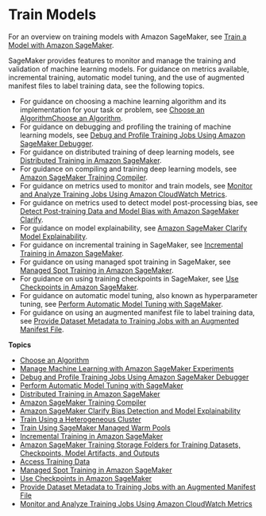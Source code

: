 # Train Models<a name="train-model"></a>

For an overview on training models with Amazon SageMaker, see [Train a Model with Amazon SageMaker](how-it-works-training.md)\.

SageMaker provides features to monitor and manage the training and validation of machine learning models\. For guidance on metrics available, incremental training, automatic model tuning, and the use of augmented manifest files to label training data, see the following topics\.
+ For guidance on choosing a machine learning algorithm and its implementation for your task or problem, see [Choose an AlgorithmChoose an Algorithm](algorithms-choose.md)\. 
+ For guidance on debugging and profiling the training of machine learning models, see [Debug and Profile Training Jobs Using Amazon SageMaker Debugger](train-debugger.md)\. 
+ For guidance on distributed training of deep learning models, see [Distributed Training in Amazon SageMaker](distributed-training.md)\. 
+ For guidance on compiling and training deep learning models, see [Amazon SageMaker Training Compiler](training-compiler.md)\. 
+ For guidance on metrics used to monitor and train models, see [Monitor and Analyze Training Jobs Using Amazon CloudWatch Metrics](training-metrics.md)\. 
+ For guidance on metrics used to detect model post\-processing bias, see [Detect Post\-training Data and Model Bias with Amazon SageMaker Clarify](clarify-detect-post-training-bias.md)\. 
+ For guidance on model explainability, see [Amazon SageMaker Clarify Model Explainability](clarify-model-explainability.md)\. 
+ For guidance on incremental training in SageMaker, see [Incremental Training in Amazon SageMaker](incremental-training.md)\.
+ For guidance on using managed spot training in SageMaker, see [Managed Spot Training in Amazon SageMaker](model-managed-spot-training.md)\.
+ For guidance on using training checkpoints in SageMaker, see [Use Checkpoints in Amazon SageMaker](model-checkpoints.md)\.
+ For guidance on automatic model tuning, also known as hyperparameter tuning, see [Perform Automatic Model Tuning with SageMaker](automatic-model-tuning.md)\. 
+ For guidance on using an augmented manifest file to label training data, see [Provide Dataset Metadata to Training Jobs with an Augmented Manifest File](augmented-manifest.md)\.

**Topics**
+ [Choose an Algorithm](algorithms-choose.md)
+ [Manage Machine Learning with Amazon SageMaker Experiments](experiments.md)
+ [Debug and Profile Training Jobs Using Amazon SageMaker Debugger](train-debugger.md)
+ [Perform Automatic Model Tuning with SageMaker](automatic-model-tuning.md)
+ [Distributed Training in Amazon SageMaker](distributed-training.md)
+ [Amazon SageMaker Training Compiler](training-compiler.md)
+ [Amazon SageMaker Clarify Bias Detection and Model Explainability](clarify-configure-processing-jobs.md)
+ [Train Using a Heterogeneous Cluster](train-heterogeneous-cluster.md)
+ [Train Using SageMaker Managed Warm Pools](train-warm-pools.md)
+ [Incremental Training in Amazon SageMaker](incremental-training.md)
+ [Amazon SageMaker Training Storage Folders for Training Datasets, Checkpoints, Model Artifacts, and Outputs](model-train-storage.md)
+ [Access Training Data](model-access-training-data.md)
+ [Managed Spot Training in Amazon SageMaker](model-managed-spot-training.md)
+ [Use Checkpoints in Amazon SageMaker](model-checkpoints.md)
+ [Provide Dataset Metadata to Training Jobs with an Augmented Manifest File](augmented-manifest.md)
+ [Monitor and Analyze Training Jobs Using Amazon CloudWatch Metrics](training-metrics.md)